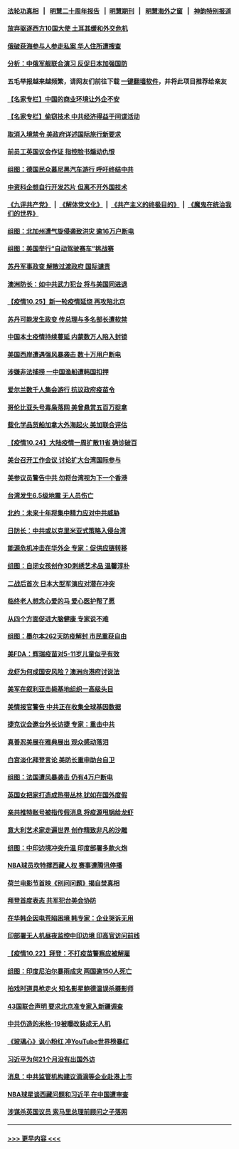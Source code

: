 #### [法轮功真相](https://github.com/gfw-breaker/truth/blob/master/README.md?t=0) &nbsp;&nbsp;|&nbsp;&nbsp; [明慧二十周年报告](https://github.com/gfw-breaker/mh-reports/blob/master/README.md?t=0) &nbsp;&nbsp;|&nbsp;&nbsp;[明慧期刊](https://github.com/gfw-breaker/mh-qikan) &nbsp;&nbsp;|&nbsp;&nbsp; [明慧海外之窗](https://github.com/gfw-breaker/mh-news/blob/master/README.md?t=0) &nbsp;&nbsp;|&nbsp;&nbsp; [神韵特别报道](https://github.com/gfw-breaker/mh-news/blob/master/shenyun.md?t=0)
#### [放弃驱逐西方10国大使 土耳其缓和外交危机](../pages/nsc418/n13329243.md?t=10260950) 
#### [俄破获海参与人参走私案 华人住所遭搜查](../pages/nsc418/n13329380.md?t=10260950) 
#### [分析：中俄军舰联合演习 反促日本加强国防](../pages/nsc418/n13329297.md?t=10260950) 
#### 五毛举报越来越频繁，请网友们前往下载 [一键翻墙软件](https://github.com/gfw-breaker/ssr-accounts)，并将此项目推荐给亲友
#### [【名家专栏】中国的商业环境让外企不安](../pages/nsc418/n13328319.md?t=10260950) 
#### [【名家专栏】偷窃技术 中共经济得益于间谍活动](../pages/nsc418/n13328413.md?t=10260950) 
#### [取消入境禁令 美政府详述国际旅行新要求](../pages/nsc418/n13329234.md?t=10260950) 
#### [前员工英国议会作证 指控脸书煽动仇恨](../pages/nsc418/n13329010.md?t=10260950) 
#### [组图：德国民众慕尼黑汽车游行 呼吁终结中共](../pages/nsc418/n13329025.md?t=10260950) 
#### [中资科企想自行开发芯片 但离不开外国技术](../pages/nsc418/n13328928.md?t=10260950) 
#### [《九评共产党》](https://github.com/begood0513/9ping.md/blob/master/README.md) &nbsp;|&nbsp; [《解体党文化》](../../../../jtdwh.md/blob/master/README.md)  &nbsp;|&nbsp; [《共产主义的终极目的》](../../../../gczydzjmd.md/blob/master/README.md) &nbsp;|&nbsp; [《魔鬼在统治我们的世界》](../../../../mgztzwmdsj.md/blob/master/README.md) 
#### [组图：北加州遭气旋侵袭致洪灾 逾16万户断电](../pages/nsc418/n13327931.md?t=10260950) 
#### [组图：美国举行“自动驾驶赛车”挑战赛](../pages/nsc418/n13328554.md?t=10260950) 
#### [苏丹军事政变 解散过渡政府 国际谴责](../pages/nsc418/n13328504.md?t=10260950) 
#### [澳洲防长：如中共武力犯台 将与美国同进退](../pages/nsc418/n13328260.md?t=10260950) 
#### [【疫情10.25】新一轮疫情延烧 再攻陷北京](../pages/nsc418/n13327865.md?t=10260950) 
#### [苏丹可能发生政变 传总理与多名部长遭软禁](../pages/nsc418/n13327778.md?t=10260950) 
#### [中国本土疫情持续蔓延 内蒙数万人陷入封锁](../pages/nsc418/n13327394.md?t=10260950) 
#### [美国西岸遭遇强风暴袭击 数十万用户断电](../pages/nsc418/n13327240.md?t=10260950) 
#### [涉嫌非法捕捞 一中国渔船遭韩国扣押](../pages/nsc418/n13326765.md?t=10260950) 
#### [爱尔兰数千人集会游行 抗议政府疫苗令](../pages/nsc418/n13326353.md?t=10260950) 
#### [哥伦比亚头号毒枭落网 美曾悬赏五百万捉拿](../pages/nsc418/n13326334.md?t=10260950) 
#### [载化学品货船加拿大外海起火 美加联合评估](../pages/nsc418/n13326277.md?t=10260950) 
#### [【疫情10.24】大陆疫情一周扩散11省 确诊破百](../pages/nsc418/n13325845.md?t=10260950) 
#### [美台召开工作会议 讨论扩大台湾国际参与](../pages/nsc418/n13326068.md?t=10260950) 
#### [美参议员警告中共 勿将台湾视为下一个香港](../pages/nsc418/n13326013.md?t=10260950) 
#### [台湾发生6.5级地震 无人员伤亡](../pages/nsc418/n13325841.md?t=10260950) 
#### [北约：未来十年将集中精力应对中共威胁](../pages/nsc418/n13325222.md?t=10260950) 
#### [日防长：中共或以克里米亚式策略入侵台湾](../pages/nsc418/n13324947.md?t=10260950) 
#### [能源危机冲击在华外企 专家：促供应链转移](../pages/nsc418/n13324933.md?t=10260950) 
#### [组图：自闭女孩创作3D刺绣艺术品 温馨淳朴](../pages/nsc418/n13324494.md?t=10260950) 
#### [二战后首次 日本大型军演应对潜在冲突](../pages/nsc418/n13324664.md?t=10260950) 
#### [临终老人想念心爱的马 爱心医护帮了愿](../pages/nsc418/n13324171.md?t=10260950) 
#### [从四个方面促进大脑健康 专家说不难](../pages/nsc418/n13324530.md?t=10260950) 
#### [组图：墨尔本262天防疫解封 市民重获自由](../pages/nsc418/n13324146.md?t=10260950) 
#### [美FDA：辉瑞疫苗对5-11岁儿童似乎有效](../pages/nsc418/n13324181.md?t=10260950) 
#### [龙虾为何成国安风险？澳洲向港府讨说法](../pages/nsc418/n13324003.md?t=10260950) 
#### [美军在叙利亚击毙基地组织一高级头目](../pages/nsc418/n13323743.md?t=10260950) 
#### [美情报官警告 中共正在收集全球基因数据](../pages/nsc418/n13323792.md?t=10260950) 
#### [捷克议会邀台外长访捷 专家：重击中共](../pages/nsc418/n13323612.md?t=10260950) 
#### [真善忍美展在雅典展出 观众感动落泪](../pages/nsc418/n13323207.md?t=10260950) 
#### [白宫淡化拜登言论 美防长重申助台自卫](../pages/nsc418/n13323321.md?t=10260950) 
#### [组图：法国遭风暴袭击 仍有4万户断电](../pages/nsc418/n13322174.md?t=10260950) 
#### [英国女把家打造成热带丛林 犹如在国外度假](../pages/nsc418/n13322901.md?t=10260950) 
#### [亲共推特账号被指传假消息 将疫源甩锅给龙虾](../pages/nsc418/n13323065.md?t=10260950) 
#### [意大利艺术家走遍世界 创作精致非凡的沙雕](../pages/nsc418/n13322764.md?t=10260950) 
#### [组图：中印边境冲突升温 印度部署多款火炮](../pages/nsc418/n13322415.md?t=10260950) 
#### [NBA球员坎特撑西藏人权 赛事遭腾讯停播](../pages/nsc418/n13322627.md?t=10260950) 
#### [荷兰电影节首映《别问问题》揭自焚真相](../pages/nsc418/n13321179.md?t=10260950) 
#### [拜登首度表态 共军犯台美会协防](../pages/nsc418/n13322941.md?t=10260950) 
#### [在华韩企因电荒陷困境 韩专家：企业哭诉无用](../pages/nsc418/n13321392.md?t=10260950) 
#### [印部署无人机昼夜监控中印边境 印高官访问前线](../pages/nsc418/n13320156.md?t=10260950) 
#### [【疫情10.22】拜登：不打疫苗警察应被解雇](../pages/nsc418/n13322304.md?t=10260950) 
#### [组图：印度尼泊尔暴雨成灾 两国逾150人死亡](../pages/nsc418/n13319550.md?t=10260950) 
#### [拍戏时道具枪走火 知名影星鲍德温误杀摄影师](../pages/nsc418/n13321891.md?t=10260950) 
#### [43国联合声明 要求北京准专家入新疆调查](../pages/nsc418/n13321668.md?t=10260950) 
#### [中共仿造的米格-19被曝改装成无人机](../pages/nsc418/n13321082.md?t=10260950) 
#### [《玻璃心》讽小粉红 冲YouTube世界榜暴红](../pages/nsc418/n13320889.md?t=10260950) 
#### [习近平为何21个月没有出国外访](../pages/nsc418/n13320887.md?t=10260950) 
#### [消息：中共监管机构建议滴滴等企业赴港上市](../pages/nsc418/n13320860.md?t=10260950) 
#### [NBA球星谈西藏问题和习近平 在中国遭审查](../pages/nsc418/n13320687.md?t=10260950) 
#### [涉谋杀英国议员 索马里总理前顾问之子落网](../pages/nsc418/n13320604.md?t=10260950) 

----
#### [ >>> 更早内容 <<< ](../indexes/nsc418-earlier.md)
